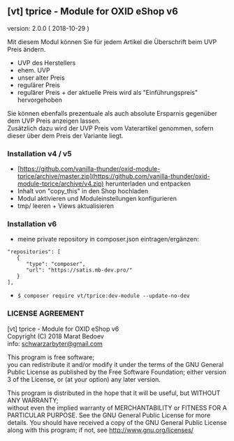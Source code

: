 ## [vt] tprice - Module for OXID eShop v6
version: 2.0.0 ( 2018-10-29 )

Mit diesem Modul können Sie für jedem Artikel die Überschrift beim UVP Preis ändern.
* UVP des Herstellers
* ehem. UVP
* unser alter Preis
* regulärer Preis
* regulärer Preis + der aktuelle Preis wird als "Einführungspreis" hervorgehoben
 
Sie können ebenfalls prezentuale als auch absolute Ersparnis gegenüber dem UVP Preis anzeigen lassen.  
Zusätzlich dazu wird der UVP Preis vom Vaterartikel genommen, sofern dieser über dem Preis der Variante liegt.

### Installation v4 / v5
* [https://github.com/vanilla-thunder/oxid-module-tprice/archive/master.zip](https://github.com/vanilla-thunder/oxid-module-tprice/archive/v4.zip) herunterladen und entpacken
* Inhalt von "copy_this" in den Shop hochladen
* Modul aktivieren und Moduleinstellungen konfigurieren
* tmp/ leeren + Views aktualisieren

### Installation v6
* meine private repository in composer.json eintragen/ergänzen:
````
"repositories": [
   {
      "type": "composer",
      "url": "https://satis.mb-dev.pro/"
   }
],
````
* ``$ composer require vt/tprice:dev-module --update-no-dev``

### LICENSE AGREEMENT
   [vt] tprice - Module for OXID eShop v6  
   Copyright (C) 2018 Marat Bedoev  
   info:  schwarzarbyter@gmail.com  
  
   This program is free software;  
   you can redistribute it and/or modify it under the terms of the GNU General Public License as published by the Free Software Foundation;
   either version 3 of the License, or (at your option) any later version.
  
   This program is distributed in the hope that it will be useful, but WITHOUT ANY WARRANTY;  
   without even the implied warranty of MERCHANTABILITY or FITNESS FOR A PARTICULAR PURPOSE. See the GNU General Public License for more details.
   You should have received a copy of the GNU General Public License along with this program; if not, see <http://www.gnu.org/licenses/>
